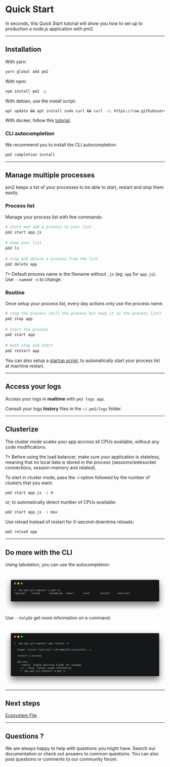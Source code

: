 # Quick Start

In seconds, this Quick Start tutorial will show you how to set up to production a node.js application with pm2.

---

## Installation

With yarn:
```bash
yarn global add pm2
```

With npm:
```bash
npm install pm2 -g
```

With debian, use the install script:

```bash
apt update && apt install sudo curl && curl -sL https://raw.githubusercontent.com/Unitech/pm2/master/packager/setup.deb.sh | sudo -E bash -
```

With docker, follow this [tutorial](/runtime/integration/docker.md).

### CLI autocompletion

We recommend you to install the CLI autocompletion:

```bash
pm2 completion install
```

---

## Manage multiple processes

pm2 keeps a list of your processes to be able to start, restart and stop them easily.

### Process list

Manage your process list with few commands:

```bash
# start and add a process to your list
pm2 start app.js

# show your list
pm2 ls

# stop and delete a process from the list
pm2 delete app
```

?> Default process name is the filename without `.js` (eg: `app` for `app.js`). Use `--name`or `-n` to change.

### Routine

Once setup your process list, every day actions only use the process name.

```bash
# stop the process (kill the process but keep it in the process list)
pm2 stop app

# start the process
pm2 start app

# both stop and start
pm2 restart app
```

You can also setup a [startup script](/runtime/guide/installation?id=install-a-startup-script), to automatically start your process list at machine restart.

---

## Access your logs

Access your logs in **realtime** with `pm2 logs app`.

Consult your logs **history** files in the `~/.pm2/logs` folder.

---

## Clusterize

The cluster mode scales your app accross all CPUs available, without any code modifications.

?> Before using the load balancer, make sure your application is stateless, meaning that no local data is stored in the process (sessions/websocket connections, session-memory and related).

To start in cluster mode, pass the -i option followed by the number of clusters that you want:

```bash
pm2 start app.js -i 4
```

or, to automatically detect number of CPUs available:

```bash
pm2 start app.js -i max
```

Use reload instead of restart for 0-second-downtime reloads:

```bash
pm2 reload app
```

---

## Do more with the CLI

Using tabulation, you can use the autocompletion:

![pm2 listing](/runtime/overview/autocomplete.png)

Use `--help`to get more information on a command:

![pm2 listing](/runtime/overview/help.png)

---

## Next steps

[Ecosystem File](/runtime/guide/ecosystem-file/)

---

## Questions ?

We are always happy to help with questions you might have. Search our documentation or check out answers to common questions. You can also post questions or comments to our community forum.



